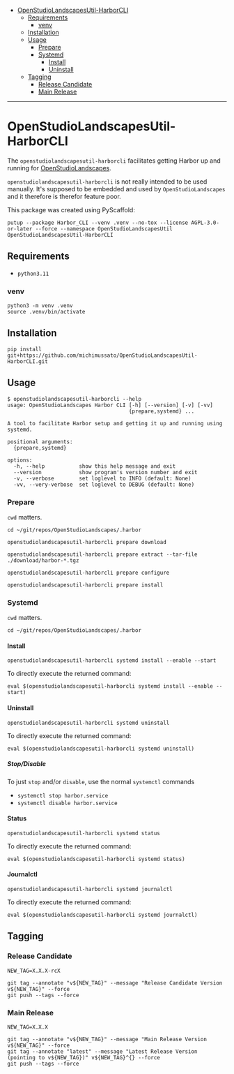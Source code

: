 <!-- TOC -->
* [OpenStudioLandscapesUtil-HarborCLI](#openstudiolandscapesutil-harborcli)
  * [Requirements](#requirements)
    * [venv](#venv)
  * [Installation](#installation)
  * [Usage](#usage)
    * [Prepare](#prepare)
    * [Systemd](#systemd)
      * [Install](#install)
      * [Uninstall](#uninstall)
  * [Tagging](#tagging)
    * [Release Candidate](#release-candidate)
    * [Main Release](#main-release)
<!-- TOC -->

---

# OpenStudioLandscapesUtil-HarborCLI

The `openstudiolandscapesutil-harborcli` facilitates getting Harbor up and running for
[OpenStudioLandscapes](https://github.com/michimussato/OpenStudioLandscapes).

`openstudiolandscapesutil-harborcli` is not really intended to be used manually.
It's supposed to be embedded and used by `OpenStudioLandscapes` and it therefore
is therefor feature poor. 

This package was created using PyScaffold:

```shell
putup --package Harbor_CLI --venv .venv --no-tox --license AGPL-3.0-or-later --force --namespace OpenStudioLandscapesUtil OpenStudioLandscapesUtil-HarborCLI
```

## Requirements

- `python3.11`

### venv

```shell
python3 -m venv .venv
source .venv/bin/activate
```

## Installation

`pip install git+https://github.com/michimussato/OpenStudioLandscapesUtil-HarborCLI.git`

## Usage

```
$ openstudiolandscapesutil-harborcli --help
usage: OpenStudioLandscapes Harbor CLI [-h] [--version] [-v] [-vv]
                                       {prepare,systemd} ...

A tool to facilitate Harbor setup and getting it up and running using systemd.

positional arguments:
  {prepare,systemd}

options:
  -h, --help           show this help message and exit
  --version            show program's version number and exit
  -v, --verbose        set loglevel to INFO (default: None)
  -vv, --very-verbose  set loglevel to DEBUG (default: None)
```

### Prepare

`cwd` matters.

```shell
cd ~/git/repos/OpenStudioLandscapes/.harbor
```

```shell
openstudiolandscapesutil-harborcli prepare download
```

```shell
openstudiolandscapesutil-harborcli prepare extract --tar-file ./download/harbor-*.tgz
```

```shell
openstudiolandscapesutil-harborcli prepare configure
```

```shell
openstudiolandscapesutil-harborcli prepare install
```

### Systemd

`cwd` matters.

```shell
cd ~/git/repos/OpenStudioLandscapes/.harbor
```

#### Install

```shell
openstudiolandscapesutil-harborcli systemd install --enable --start
```

To directly execute the returned command:

```shell
eval $(openstudiolandscapesutil-harborcli systemd install --enable --start)
```

#### Uninstall

```shell
openstudiolandscapesutil-harborcli systemd uninstall
```

To directly execute the returned command:

```shell
eval $(openstudiolandscapesutil-harborcli systemd uninstall)
```

##### Stop/Disable

To just `stop` and/or `disable`, use the normal `systemctl` commands
- `systemctl stop harbor.service`
- `systemctl disable harbor.service`

#### Status

```shell
openstudiolandscapesutil-harborcli systemd status
```

To directly execute the returned command:

```shell
eval $(openstudiolandscapesutil-harborcli systemd status)
```

#### Journalctl

```shell
openstudiolandscapesutil-harborcli systemd journalctl
```

To directly execute the returned command:

```shell
eval $(openstudiolandscapesutil-harborcli systemd journalctl)
```

## Tagging

### Release Candidate

```shell
NEW_TAG=X.X.X-rcX
```

```shell
git tag --annotate "v${NEW_TAG}" --message "Release Candidate Version v${NEW_TAG}" --force
git push --tags --force
```

### Main Release

```shell
NEW_TAG=X.X.X
```

```shell
git tag --annotate "v${NEW_TAG}" --message "Main Release Version v${NEW_TAG}" --force
git tag --annotate "latest" --message "Latest Release Version (pointing to v${NEW_TAG})" v${NEW_TAG}^{} --force
git push --tags --force
```

